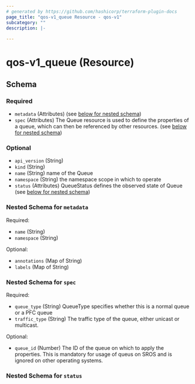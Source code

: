 ```yaml
---
# generated by https://github.com/hashicorp/terraform-plugin-docs
page_title: "qos-v1_queue Resource - qos-v1"
subcategory: ""
description: |-
  
---
```


# qos-v1_queue (Resource)





<!-- schema generated by tfplugindocs -->
## Schema

### Required

- `metadata` (Attributes) (see [below for nested schema](#nestedatt--metadata))
- `spec` (Attributes) The Queue resource is used to define the properties of a queue, which can then be referenced by other resources. (see [below for nested schema](#nestedatt--spec))

### Optional

- `api_version` (String)
- `kind` (String)
- `name` (String) name of the Queue
- `namespace` (String) the namespace scope in which to operate
- `status` (Attributes) QueueStatus defines the observed state of Queue (see [below for nested schema](#nestedatt--status))

<a id="nestedatt--metadata"></a>
### Nested Schema for `metadata`

Required:

- `name` (String)
- `namespace` (String)

Optional:

- `annotations` (Map of String)
- `labels` (Map of String)


<a id="nestedatt--spec"></a>
### Nested Schema for `spec`

Required:

- `queue_type` (String) QueueType specifies whether this is a normal queue or a PFC queue
- `traffic_type` (String) The traffic type of the queue, either unicast or multicast.

Optional:

- `queue_id` (Number) The ID of the queue on which to apply the properties.  This is mandatory for usage of queus on SROS and is ignored on other operating systems.


<a id="nestedatt--status"></a>
### Nested Schema for `status`
